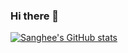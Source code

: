 ### Hi there 👋


[![Sanghee's GitHub stats](https://github-readme-stats-sigma-five.vercel.app/api?username=pengin7384&count_private=true&show_icons=true)](https://github.com/anuraghazra/github-readme-stats)

<!--
**pengin7384/pengin7384** is a ✨ _special_ ✨ repository because its `README.md` (this file) appears on your GitHub profile.

Here are some ideas to get you started:

- 🔭 I’m currently working on ...
- 🌱 I’m currently learning ...
- 👯 I’m looking to collaborate on ...
- 🤔 I’m looking for help with ...
- 💬 Ask me about ...
- 📫 How to reach me: ...
- 😄 Pronouns: ...
- ⚡ Fun fact: ...
-->
